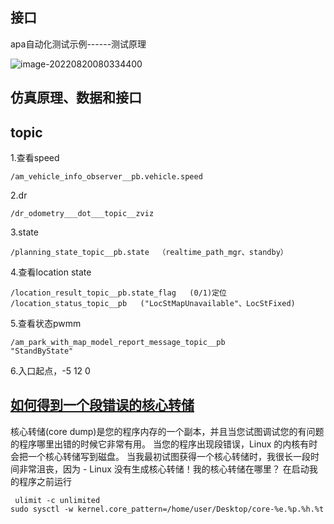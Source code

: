 ## 接口

apa自动化测试示例------测试原理

![image-20220820080334400](/home/user/.config/Typora/typora-user-images/image-20220820080334400.png)



## 仿真原理、数据和接口



## topic

1.查看speed

```
/am_vehicle_info_observer__pb.vehicle.speed
```

2.dr

```
/dr_odometry___dot___topic__zviz
```

3.state

```
/planning_state_topic__pb.state  （realtime_path_mgr、standby）
```

4.查看location state

```
/location_result_topic__pb.state_flag   (0/1)定位
/location_status_topic__pb   ("LocStMapUnavailable"、LocStFixed)

```

5.查看状态pwmm

```
/am_park_with_map_model_report_message_topic__pb
"StandByState"
```

6.入口起点，-5 12 0

## [如何得到一个段错误的核心转储](https://zhuanlan.zhihu.com/p/39736407)

核心转储(core dump)是您的程序内存的一个副本，并且当您试图调试您的有问题的程序哪里出错的时候它非常有用。
当您的程序出现段错误，Linux 的内核有时会把一个核心转储写到磁盘。 当我最初试图获得一个核心转储时，我很长一段时间非常沮丧，因为 - Linux 没有生成核心转储！我的核心转储在哪里？
在启动我的程序之前运行

```
 ulimit -c unlimited
sudo sysctl -w kernel.core_pattern=/home/user/Desktop/core-%e.%p.%h.%t
```


